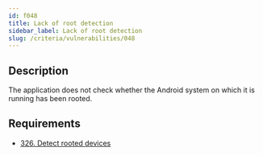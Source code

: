 ```yaml
---
id: f048
title: Lack of root detection
sidebar_label: Lack of root detection
slug: /criteria/vulnerabilities/048
---
```


## Description

The application does not check
whether the Android system
on which it is running has been rooted.

## Requirements

- [326. Detect rooted devices](/criteria/requirements/326)
